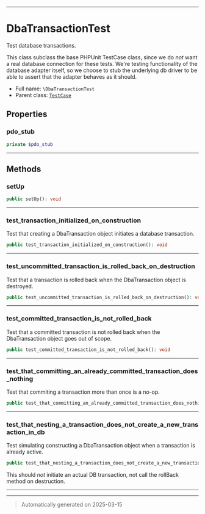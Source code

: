 ***

# DbaTransactionTest

Test database transactions.

This class subclass the base PHPUnit TestCase class, since we do _not_
want a real database connection for these tests. We're testing functionality
of the database adapter itself, so we choose to stub the underlying db driver
to be able to assert that the adapter behaves as it should.

* Full name: `\DbaTransactionTest`
* Parent class: [`TestCase`](./PHPUnit/Framework/TestCase.md)



## Properties


### pdo_stub



```php
private $pdo_stub
```






***

## Methods


### setUp



```php
public setUp(): void
```












***

### test_transaction_initialized_on_construction

Test that creating a DbaTransaction object initiates a database transaction.

```php
public test_transaction_initialized_on_construction(): void
```












***

### test_uncommitted_transaction_is_rolled_back_on_destruction

Test that a transaction is rolled back when the DbaTransaction object
is destroyed.

```php
public test_uncommitted_transaction_is_rolled_back_on_destruction(): void
```












***

### test_committed_transaction_is_not_rolled_back

Test that a committed transaction is not rolled back when the
DbaTransaction object goes out of scope.

```php
public test_committed_transaction_is_not_rolled_back(): void
```












***

### test_that_committing_an_already_committed_transaction_does_nothing

Test that commiting a transaction more than once is a no-op.

```php
public test_that_committing_an_already_committed_transaction_does_nothing(): void
```












***

### test_that_nesting_a_transaction_does_not_create_a_new_transaction_in_db

Test simulating constructing a DbaTransaction object when a transaction
is already active.

```php
public test_that_nesting_a_transaction_does_not_create_a_new_transaction_in_db(): void
```

This should _not_ initiate an actual DB transaction, not call the rollBack
method on destruction.










***


***
> Automatically generated on 2025-03-15
